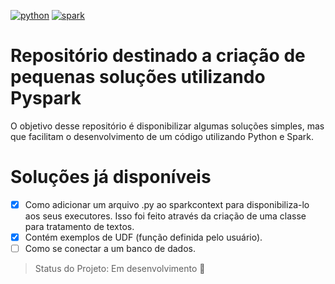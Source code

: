 [![python](https://img.shields.io/badge/python-3.6-blue.svg)](https://www.python.org/)
[![spark](https://img.shields.io/badge/Spark-2.4.5-red)](https://spark.apache.org/)

# Repositório destinado a criação de pequenas soluções utilizando Pyspark

O objetivo desse repositório é disponibilizar algumas soluções simples, mas que facilitam o desenvolvimento de um código utilizando Python e Spark.


# Soluções já disponíveis 

- [X] Como adicionar um arquivo .py ao sparkcontext para disponibiliza-lo aos seus executores. Isso foi feito através da criação de uma classe para tratamento de textos.
- [X] Contém exemplos de UDF (função definida pelo usuário).
- [ ] Como se conectar a um banco de dados.  

> Status do Projeto: Em desenvolvimento :construction:
